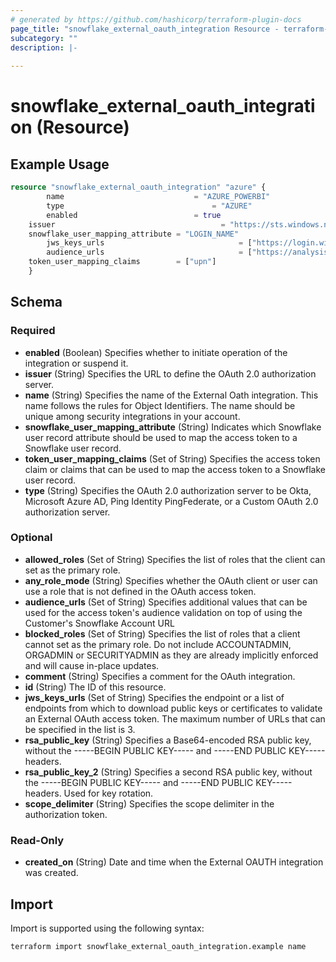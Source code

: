 ```yaml
---
# generated by https://github.com/hashicorp/terraform-plugin-docs
page_title: "snowflake_external_oauth_integration Resource - terraform-provider-snowflake"
subcategory: ""
description: |-
  
---
```


# snowflake_external_oauth_integration (Resource)



## Example Usage

```terraform
resource "snowflake_external_oauth_integration" "azure" {
		name                             = "AZURE_POWERBI"
		type		                         = "AZURE"
		enabled                          = true
  	issuer					     	           = "https://sts.windows.net/00000000-0000-0000-0000-000000000000"
  	snowflake_user_mapping_attribute = "LOGIN_NAME"
		jws_keys_urls					           = ["https://login.windows.net/common/discovery/keys"]
		audience_urls	 				           = ["https://analysis.windows.net/powerbi/connector/Snowflake"]
  	token_user_mapping_claims        = ["upn"]
	}
```

<!-- schema generated by tfplugindocs -->
## Schema

### Required

- **enabled** (Boolean) Specifies whether to initiate operation of the integration or suspend it.
- **issuer** (String) Specifies the URL to define the OAuth 2.0 authorization server.
- **name** (String) Specifies the name of the External Oath integration. This name follows the rules for Object Identifiers. The name should be unique among security integrations in your account.
- **snowflake_user_mapping_attribute** (String) Indicates which Snowflake user record attribute should be used to map the access token to a Snowflake user record.
- **token_user_mapping_claims** (Set of String) Specifies the access token claim or claims that can be used to map the access token to a Snowflake user record.
- **type** (String) Specifies the OAuth 2.0 authorization server to be Okta, Microsoft Azure AD, Ping Identity PingFederate, or a Custom OAuth 2.0 authorization server.

### Optional

- **allowed_roles** (Set of String) Specifies the list of roles that the client can set as the primary role.
- **any_role_mode** (String) Specifies whether the OAuth client or user can use a role that is not defined in the OAuth access token.
- **audience_urls** (Set of String) Specifies additional values that can be used for the access token's audience validation on top of using the Customer's Snowflake Account URL
- **blocked_roles** (Set of String) Specifies the list of roles that a client cannot set as the primary role. Do not include ACCOUNTADMIN, ORGADMIN or SECURITYADMIN as they are already implicitly enforced and will cause in-place updates.
- **comment** (String) Specifies a comment for the OAuth integration.
- **id** (String) The ID of this resource.
- **jws_keys_urls** (Set of String) Specifies the endpoint or a list of endpoints from which to download public keys or certificates to validate an External OAuth access token. The maximum number of URLs that can be specified in the list is 3.
- **rsa_public_key** (String) Specifies a Base64-encoded RSA public key, without the -----BEGIN PUBLIC KEY----- and -----END PUBLIC KEY----- headers.
- **rsa_public_key_2** (String) Specifies a second RSA public key, without the -----BEGIN PUBLIC KEY----- and -----END PUBLIC KEY----- headers. Used for key rotation.
- **scope_delimiter** (String) Specifies the scope delimiter in the authorization token.

### Read-Only

- **created_on** (String) Date and time when the External OAUTH integration was created.

## Import

Import is supported using the following syntax:

```shell
terraform import snowflake_external_oauth_integration.example name
```
